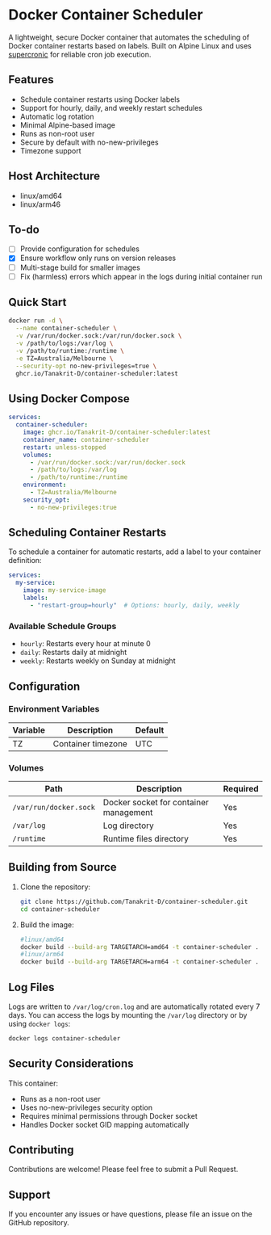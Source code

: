 # Docker Container Scheduler

A lightweight, secure Docker container that automates the scheduling of Docker container restarts based on labels. Built on Alpine Linux and uses [supercronic](https://github.com/aptible/supercronic) for reliable cron job execution.

## Features

- Schedule container restarts using Docker labels
- Support for hourly, daily, and weekly restart schedules
- Automatic log rotation
- Minimal Alpine-based image
- Runs as non-root user
- Secure by default with no-new-privileges
- Timezone support

## Host Architecture

- linux/amd64  
- linux/arm46  

## To-do

- [ ] Provide configuration for schedules  
- [x] Ensure workflow only runs on version releases  
- [ ] Multi-stage build for smaller images  
- [ ] Fix (harmless) errors which appear in the logs during initial container run  

## Quick Start

```bash
docker run -d \
  --name container-scheduler \
  -v /var/run/docker.sock:/var/run/docker.sock \
  -v /path/to/logs:/var/log \
  -v /path/to/runtime:/runtime \
  -e TZ=Australia/Melbourne \
  --security-opt no-new-privileges=true \
  ghcr.io/Tanakrit-D/container-scheduler:latest
```

## Using Docker Compose

```yaml
services:
  container-scheduler:
    image: ghcr.io/Tanakrit-D/container-scheduler:latest
    container_name: container-scheduler
    restart: unless-stopped
    volumes:
      - /var/run/docker.sock:/var/run/docker.sock
      - /path/to/logs:/var/log
      - /path/to/runtime:/runtime
    environment:
      - TZ=Australia/Melbourne
    security_opt:
      - no-new-privileges:true
```

## Scheduling Container Restarts

To schedule a container for automatic restarts, add a label to your container definition:

```yaml
services:
  my-service:
    image: my-service-image
    labels:
      - "restart-group=hourly"  # Options: hourly, daily, weekly
```

### Available Schedule Groups

- `hourly`: Restarts every hour at minute 0
- `daily`: Restarts daily at midnight
- `weekly`: Restarts weekly on Sunday at midnight

## Configuration

### Environment Variables

| Variable | Description | Default |
|----------|-------------|---------|
| TZ | Container timezone | UTC |

### Volumes

| Path | Description | Required |
|------|-------------|----------|
| `/var/run/docker.sock` | Docker socket for container management | Yes |
| `/var/log` | Log directory | Yes |
| `/runtime` | Runtime files directory | Yes |

## Building from Source

1. Clone the repository:

    ```bash
    git clone https://github.com/Tanakrit-D/container-scheduler.git
    cd container-scheduler
    ```

2. Build the image:

    ```bash
    #linux/amd64
    docker build --build-arg TARGETARCH=amd64 -t container-scheduler .
    #linux/arm64
    docker build --build-arg TARGETARCH=arm64 -t container-scheduler .
    ```

## Log Files

Logs are written to `/var/log/cron.log` and are automatically rotated every 7 days. You can access the logs by mounting the `/var/log` directory or by using `docker logs`:

```bash
docker logs container-scheduler
```

## Security Considerations

This container:

- Runs as a non-root user
- Uses no-new-privileges security option
- Requires minimal permissions through Docker socket
- Handles Docker socket GID mapping automatically

## Contributing

Contributions are welcome! Please feel free to submit a Pull Request.

## Support

If you encounter any issues or have questions, please file an issue on the GitHub repository.
